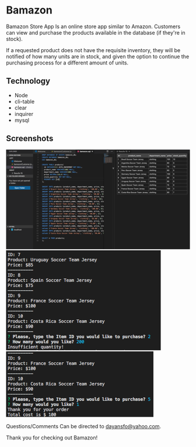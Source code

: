 # Bamazon

Bamazon Store App
Is an online store app similar to Amazon. Customers can view and purchase the products available in the database (if they're in stock).

If a requested product does not have the requisite inventory, they will be notified of how many units are in stock, and given the option to continue the purchasing process for a different amount of units.

## Technology
- Node
- cli-table
- clear
- inquirer
- mysql

## Screenshots
![sql](https://github.com/dayansfo/Bamazon/blob/master/bamazon%20sql%20image.png?raw=true)
![insufficient](https://github.com/dayansfo/Bamazon/blob/master/insufficient%20quantity.png?raw=true)
![sufficient](https://github.com/dayansfo/Bamazon/blob/master/sufficient%20quantity.png?raw=true)

Questions/Comments
Can be directed to dayansfo@yahoo.com.

Thank you for checking out Bamazon!
